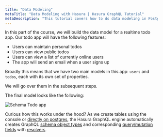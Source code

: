 ```yaml
---
title: "Data Modeling"
metaTitle: "Data Modeling with Hasura | Hasura GraphQL Tutorial"
metaDescription: "This tutorial covers how to do data modeling in Postgres and create tables using Hasura console"
---
```


In this part of the course, we will build the data model for a realtime todo app. Our todo app will have the following features:

- Users can maintain personal todos
- Users can view public todos
- Users can view a list of currently online users
- The app will send an email when a user signs up

Broadly this means that we have two main models in this app: `users` and `todos`, each with its own set of properties.

We will go over them in the subsequent steps.

The final model looks like the following:

![Schema Todo app](https://graphql-engine-cdn.hasura.io/learn-hasura/assets/graphql-hasura/voyager-schema.png)

Curious how this works under the hood? As we create tables using the console or [directly on postgres](https://hasura.io/learn/database/postgresql/create-alter-drop-ddl/1-postgresql-create/), the Hasura GraphQL engine automatically creates GraphQL [schema object types](https://graphql.org/learn/schema/) and corresponding [query/mutation fields](https://graphql.org/learn/queries/) with [resolvers](https://hasura.io/learn/graphql/intro-graphql/graphql-server/).
